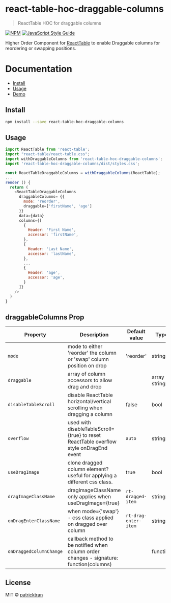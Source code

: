 # react-table-hoc-draggable-columns

> ReactTable HOC for draggable columns

[![NPM](https://img.shields.io/npm/v/react-table-hoc-draggable-columns.svg)](https://www.npmjs.com/package/react-table-hoc-draggable-columns) [![JavaScript Style Guide](https://img.shields.io/badge/code_style-standard-brightgreen.svg)](https://standardjs.com)

Higher Order Component for [ReactTable](https://react-table.js.org) to enable Draggable columns for reordering or swapping positions.

# Documentation

- [Install](#install)
- [Usage](#usage)
- [Demo](https://patricktran.github.io/react-table-hoc-draggable-columns/)

## Install

```bash
npm install --save react-table-hoc-draggable-columns
```

## Usage

```js
import ReactTable from 'react-table';
import "react-table/react-table.css";
import withDraggableColumns from 'react-table-hoc-draggable-columns';
import 'react-table-hoc-draggable-columns/dist/styles.css';

const ReactTableDraggableColumns = withDraggableColumns(ReactTable);
...
render () {
  return (
    <ReactTableDraggableColumns
      draggableColumns= {{
        mode: 'reorder',
        draggable=['firstName', 'age']
      }}
      data={data}
      columns={[
        {
          Header: 'First Name',
          accessor: 'firstName',
        },
        {
          Header: 'Last Name',
          accessor: 'lastName',
        },
        ...
        {
          Header: 'age',
          accessor: 'age',
        }
      ]}
    />
  )
}
```

## draggableColumns Prop

| Property                | Description                                                                             | Default value        | Type             | Required |
| ----------------------- | --------------------------------------------------------------------------------------- | -------------------- | ---------------- | -------- |
| `mode`                  | mode to either 'reorder' the column or 'swap' column position on drop                   | 'reorder'            | string           | yes      |
| `draggable`             | array of column accessors to allow drag and drop                                        |                      | array of strings |          |
| `disableTableScroll`    | disable ReactTable horizontal/vertical scrolling when dragging a column                 | false                | bool             |          |
| `overflow`              | used with disableTableScroll={true} to reset ReactTable overflow style onDragEnd event  | `auto`               | string           |          |
| `useDragImage`          | clone dragged column element? useful for applying a different css class.                | true                 | bool             |          |
| `dragImageClassName`    | dragImageClassName only applies when useDragImage={true}                                | `rt-dragged-item`    | string           |          |
| `onDragEnterClassName`  | when mode={'swap'} - css class applied on dragged over column                           | `rt-drag-enter-item` | string           |          |
| `onDraggedColumnChange` | callback method to be notified when column order changes - signature: function(columns) |                      | function         |          |

## License

MIT © [patricktran](https://github.com/patricktran)
